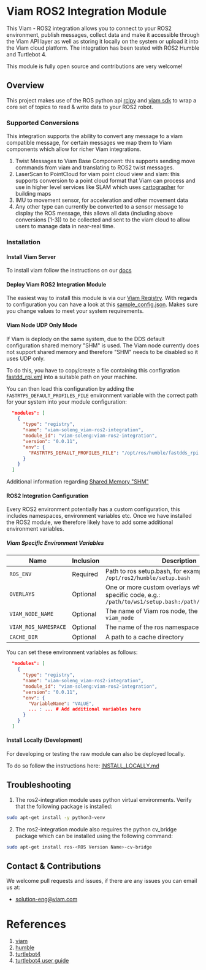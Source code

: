 # Viam ROS2 Integration Module

This Viam - ROS2 integration allows you to connect to your ROS2 environment, publish messages, collect data and make it accessible through the Viam API layer as well as storing it locally on the system or upload it into the Viam cloud platform.
The integration has been tested with ROS2 Humble and Turtlebot 4.

This module is fully open source and contributions are very welcome!

## Overview

This project makes use of the ROS python api [rclpy](https://docs.ros2.org/foxy/api/rclpy/index.html) and [viam sdk](https://python.viam.dev/)
to wrap a core set of topics to read & write data to your ROS2 robot.

### Supported Conversions

This integration supports the ability to convert any message to a viam compatible message, for certain messages we
map them to Viam components which allow for richer Viam integrations.

1. Twist Messages to Viam Base Component: this supports sending move commands from viam and translating to ROS2 twist
   messages.
2. LaserScan to PointCloud for viam point cloud view and slam: this supports conversion to a point cloud format that Viam
   can process and use in higher level services like SLAM which uses [cartographer](https://docs.viam.com/services/slam/cartographer/)
   for building maps
3. IMU to movement sensor, for acceleration and other movement data
4. Any other type can currently be converted to a sensor message to display the ROS message, this allows all data (including
   above conversions [1-3]) to be collected and sent to the viam cloud to allow users to manage data in near-real time.

### Installation

#### Install Viam Server

To install viam follow the instructions on our [docs](https://docs.viam.com/installation/)

#### Deploy Viam ROS2 Integration Module

The easiest way to install this module is via our [Viam Registry](https://app.viam.com/registry). With regards to configuration you can have a look at this [sample_config.json](./sample_configs/sample_config.json). Makes sure you change values to meet your system requirements.

#### Viam Node UDP Only Mode

If Viam is deplody on the same system, due to the DDS default configuration shared memory "SHM" is used. The Viam node currently does not support shared memory and therefore "SHM" needs to be disabled so it uses UDP only. 

To do this, you have to copy/create a file containing this configration [fastdd_rpi.xml](./sample_configs/fastdds_rpi.xml) into a suitable path on your machine.

You can then load this configuration by adding the `FASTRTPS_DEFAULT_PROFILES_FILE` environment variable with the correct path for your system into your module configuration:

```json
  "modules": [
    {
      "type": "registry",
      "name": "viam-soleng_viam-ros2-integration",
      "module_id": "viam-soleng:viam-ros2-integration",
      "version": "0.0.11",
      "env": {
        "FASTRTPS_DEFAULT_PROFILES_FILE": "/opt/ros/humble/fastdds_rpi.xml" # Change accordingly
      }
    }
  ]
```

Additional information regarding [Shared Memory "SHM"](https://fast-dds.docs.eprosima.com/en/latest/fastdds/transport/shared_memory/shared_memory.html)

#### ROS2 Integration Configuration

Every ROS2 environment potentially has a custom configuration, this includes namespaces, environment variables etc.
Once we have installed the ROS2 module, we therefore likely have to add some additional environment variables.

##### Viam Specific Environment Variables

| Name                 | Inclusion | Description                                                                                                       |
| -------------------- | --------- | ----------------------------------------------------------------------------------------------------------------- |
| `ROS_ENV`            | Required  | Path to ros setup.bash, for example: `/opt/ros2/humble/setup.bash`                                                |
| `OVERLAYS`           | Optional  | One or more custom overlays which hold our specific code, e.g.: `/path/to/ws1/setup.bash:/path/to/ws2/setup.bash` |
| `VIAM_NODE_NAME`     | Optional  | The name of Viam ros node, the default name is: `viam_node`                                                       |
| `VIAM_ROS_NAMESPACE` | Optional  | The name of the ros namespace if one is used                                                                      |
| `CACHE_DIR`          | Optional  | A path to a cache directory                                                                                       |

You can set these environment variables as follows:

```json
  "modules": [
    {
      "type": "registry",
      "name": "viam-soleng_viam-ros2-integration",
      "module_id": "viam-soleng:viam-ros2-integration",
      "version": "0.0.11",
      "env": {
        "VariableName": "VALUE",
        ... : ... # Add additional variables here
      }
    }
  ]
```

#### Install Locally (Development)

For developing or testing the raw module can also be deployed locally. 

To do so follow the instructions here: [INSTALL_LOCALLY.md](./INSTALL_LOCALLY.md)

## Troubleshooting

1. The ros2-integration module uses python virtual environments. Verify that the following package is installed:

```bash
sudo apt-get install -y python3-venv
```

2. The ros2-integration module also requires the python cv_bridge package which can be installed using the following command:

```bash
sudo apt-get install ros-<ROS Version Name>-cv-bridge
```

## Contact & Contributions

We welcome pull requests and issues, if there are any issues you can email us at:

- [solution-eng@viam.com](mailto:solution-eng@viam.com)

# References

1. [viam](https://docs.viam.com)
2. [humble](https://docs.ros.org/en/humble/index.html)
3. [turtlebot4](https://clearpathrobotics.com/turtlebot-4/)
4. [turtlebot4 user guide](https://turtlebot.github.io/turtlebot4-user-manual/)
